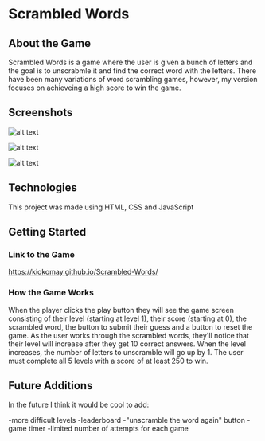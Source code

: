 # Scrambled Words

## About the Game

Scrambled Words is a game where the user is given a bunch of letters and the goal is to unscrabmle it and find the correct word with the letters. There have been many variations of word scrambling games, however, my version focuses on achieveing a high score to win the game.

## Screenshots

![alt text](https://i.imgur.com/0ch5ULh.png)

![alt text](https://i.imgur.com/uFQcGTd.png)

![alt text](https://i.imgur.com/b3cRZgB.png)

## Technologies

This project was made using HTML, CSS and JavaScript

## Getting Started

### Link to the Game

https://kiokomay.github.io/Scrambled-Words/

### How the Game Works

When the player clicks the play button they will see the game screen consisting of their level (starting at level 1), their score (starting at 0), the scrambled word, the button to submit their guess and a button to reset the game. As the user works through the scrambled words, they'll notice that their level will increase after they get 10 correct answers. When the level increases, the number of letters to unscramble will go up by 1. The user must complete all 5 levels with a score of at least 250 to win.

## Future Additions

In the future I think it would be cool to add:

-more difficult levels
-leaderboard
-"unscramble the word again" button
-game timer
-limited number of attempts for each game
